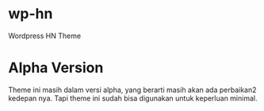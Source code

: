 wp-hn
=====

Wordpress HN Theme

Alpha Version
====

Theme ini masih dalam versi alpha, yang berarti masih akan ada perbaikan2 kedepan nya. Tapi theme ini sudah bisa digunakan untuk keperluan minimal.
